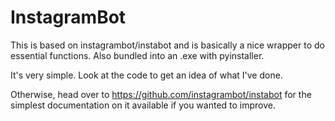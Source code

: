 # InstagramBot

This is based on instagrambot/instabot and is basically a nice wrapper to do essential functions. Also bundled into an .exe with pyinstaller.

It's very simple. Look at the code to get an idea of what I've done.

Otherwise, head over to https://github.com/instagrambot/instabot for the simplest documentation on it available if you wanted to improve. 
